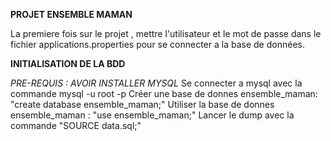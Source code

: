 **PROJET ENSEMBLE MAMAN**

La premiere fois sur le projet , mettre l'utilisateur et le mot de passe dans
le fichier applications.properties pour se connecter a la base de données.

**INITIALISATION DE LA BDD**

*PRE-REQUIS : AVOIR INSTALLER MYSQL*
Se connecter a mysql avec la commande mysql -u root -p
Créer une base de donnes ensemble_maman: "create database ensemble_maman;"
Utiliser la base de donnes ensemble_maman : "use ensemble_maman;"
Lancer le dump avec la commande "SOURCE data.sql;"

